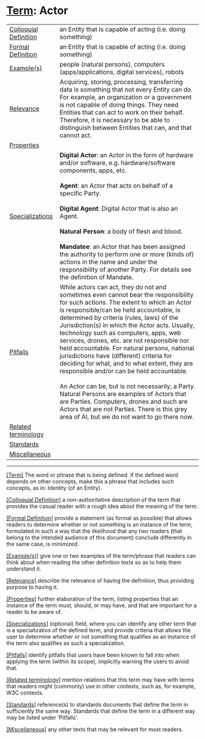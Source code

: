 # [Term](#_Term): Actor

| | |
| --- | --- |
| [Colloquial Definition](#ColloquialDefinition) | an Entity that is capable of acting (i.e. doing something) |
| [Formal Definition](#FormalDefinition) | an Entity that is capable of acting (i.e. doing something) |
| [Example(s)](#Examples) | people (natural persons), computers (apps/applications, digital services), robots |
| [Relevance](#Relevance) | Acquiring, storing, processing, transferring data is something that not every Entity can do. For example, an organization or a government is not capable of doing things. They need Entities that can act to work on their behalf. Therefore, it is necessary to be able to distinguish between Entities that can, and that cannot act. |
| [Properties](#Properties) | |
| [Specializations](#Specializations) | **Digital Actor**: an Actor in the form of hardware and/or software, e.g. hardware/software components, apps, etc.<br><br>**Agent**: an Actor that acts on behalf of a specific Party.<br><br>**Digital Agent**: Digital Actor that is also an Agent.<br><br>**Natural Person**: a body of flesh and blood.<br><br>**Mandatee**: an Actor that has been assigned the authority to perform one or more (kinds of) actions in the name and under the responsibility of another Party. For details see the definition of Mandate.|
| [Pitfalls](#Pitfalls) | While actors can act, they do not and sometimes even cannot bear the responsibility for such actions. The extent to which an Actor is responsible/can be held accountable, is determined by criteria (rules, laws) of the Jurisdiction(s) in which the Actor acts. Usually, technology such as computers, apps, web services, drones, etc. are not responsible nor held accountable. For natural persons, national jurisdictions have (different) criteria for deciding for what, and to what extent, they are responsible and/or can be held accountable.<br><br>An Actor can be, but is not necessarily, a Party. Natural Persons are examples of Actors that are Parties. Computers, drones and such are Actors that are not Parties. There is this grey area of AI, but we do not want to go there now. |
| [Related terminology](#Related) | |
| [Standards](#Standards) | |
| [Miscellaneous](#Miscellaneous) | |

------

[[Term]](#Term) The word or phrase that is being defined. If the defined word depends on other concepts, make this a phrase that includes such concepts, as in: Identity (of an Entity).

[[Colloquial Definition]](#ColloquialDefinition) a non-authoritative description of the term that provides the casual reader with a rough idea about the meaning of the term.

[[Formal Definition]](#FormalDefinition) provide a statement (as formal as possible) that allows readers to determine whether or not something is an instance of the term, formulated in such a way that the likelihood that any two readers (that belong to the intended audience of this document) conclude differently in the same case, is minimized.

[[Example(s)]](#Examples) give one or two examples of the term/phrase that readers can think about when reading the other definition texts so as to help them understand it.

[[Relevance]](#Relevance) describe the relevance of having the definition, thus providing purpose to having it.

[[Properties]](#Properties) further elaboration of the term, listing properties that an instance of the term must, should, or may have, and that are important for a reader to be aware of.

[[Specializations]](#Specializations) (optional) field, where you can identify any other term that is a specializatios of the defined term, and provide criteria that allows the user to determine whether or not something that qualifies as an instance of the term also qualifies as such a specialization.

[[Pitfalls]](#Pitfalls) identify pitfalls that users have been known to fall into when applying the term (within its scope), implicitly warning the users to avoid that.

[[Related terminology]](#Related) mention relations that this term may have with terms that readers might (commonly) use in other contexts, such as, for example, W3C contexts.

[[Standards]](#Standards) reference(s) to standards documents that define the term in sufficiently the same way. Standards that define the term in a different way may be listed under ‘Pitfalls’.

[[Miscellaneous]](#Miscellaneous1) any other texts that may be relevant for most readers.
